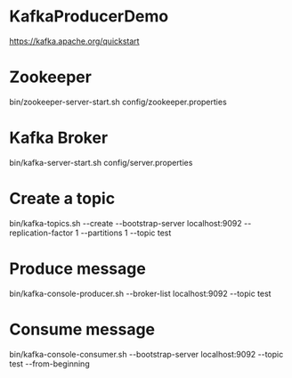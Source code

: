 # KafkaProducerDemo

https://kafka.apache.org/quickstart

Zookeeper
=============
bin/zookeeper-server-start.sh config/zookeeper.properties

Kafka Broker
=============
bin/kafka-server-start.sh config/server.properties

Create a topic
===============
bin/kafka-topics.sh --create --bootstrap-server localhost:9092 --replication-factor 1 --partitions 1 --topic test

Produce message
===============
bin/kafka-console-producer.sh --broker-list localhost:9092 --topic test

Consume message
================
bin/kafka-console-consumer.sh --bootstrap-server localhost:9092 --topic test --from-beginning


